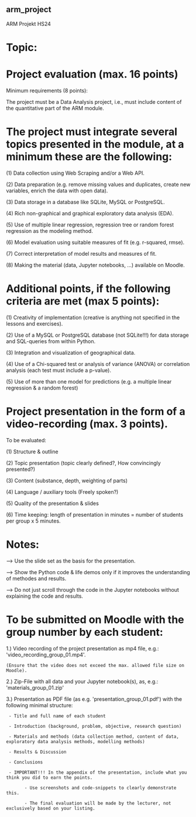 ## arm_project
ARM Projekt HS24 
# Topic: 

# Project evaluation (max. 16 points)
Minimum requirements (8 points):

The project must be a Data Analysis project, i.e., must include content of the quantitative part of the ARM module.

# The project must integrate several topics presented in the module, at a minimum these are the following: 

(1) Data collection using Web Scraping and/or a Web API.

(2) Data preparation (e.g. remove missing values and duplicates, create new variables, enrich the data with open data).

(3) Data storage in a database like SQLite, MySQL or PostgreSQL.

(4) Rich non-graphical and graphical exploratory data analysis (EDA).

(5) Use of multiple linear regression, regression tree or random forest regression as the modeling method.

(6) Model evaluation using suitable measures of fit (e.g. r-squared, rmse).

(7) Correct interpretation of model results and measures of fit.

(8) Making the material (data, Jupyter notebooks, ...) available on Moodle.

# Additional points, if the following criteria are met (max 5 points):

(1) Creativity of implementation (creative is anything not specified in the lessons and exercises).

(2) Use of a MySQL or PostgreSQL database (not SQLite!!!) for data storage and SQL-queries from within Python.

(3) Integration and visualization of geographical data.

(4) Use of a Chi-squared test or analysis of variance (ANOVA) or correlation analysis (each test must include a p-value).

(5) Use of more than one model for predictions (e.g. a multiple linear regression & a random forest)

# Project presentation in the form of a video-recording (max. 3 points).

To be evaluated:

(1) Structure & outline

(2) Topic presentation (topic clearly defined?, How convincingly presented?)

(3) Content (substance, depth, weighting of parts)

(4) Language / auxiliary tools (Freely spoken?)

(5) Quality of the presentation & slides

(6) Time keeping: length of presentation in minutes = number of students per group x 5 minutes.

# Notes: 

--> Use the slide set as the basis for the presentation.

--> Show the Python code & life demos only if it improves the understanding of methodes and results.

--> Do not just scroll through the code in the Jupyter notebooks without explaining the code and results.

# To be submitted on Moodle with the group number by each student:

1.) Video recording of the project presentation as mp4 file, e.g.: 'video_recording_group_01.mp4'.

    (Ensure that the video does not exceed the max. allowed file size on Moodle).

2.) Zip-File with all data and your Jupyter notebook(s), as, e.g.: 'materials_group_01.zip'

3.) Presentation as PDF file (as e.g. 'presentation_group_01.pdf') with the following minimal structure:

     - Title and full name of each student

     - Introduction (background, problem, objective, research question)

     - Materials and methods (data collection method, content of data, exploratory data analysis methods, modelling methods)

     - Results & Discussion

     - Conclusions

     - IMPORTANT!!! In the appendix of the presentation, include what you think you did to earn the points.

           - Use screenshots and code-snippets to clearly demonstrate this.

           - The final evaluation will be made by the lecturer, not exclusively based on your listing.

